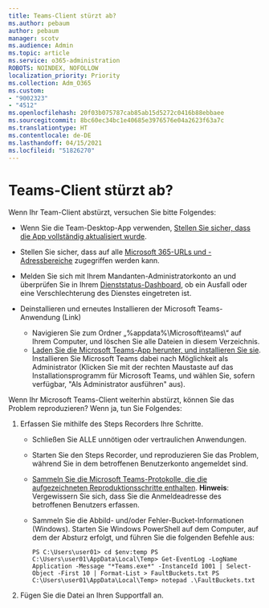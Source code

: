 ```yaml
---
title: Teams-Client stürzt ab?
ms.author: pebaum
author: pebaum
manager: scotv
ms.audience: Admin
ms.topic: article
ms.service: o365-administration
ROBOTS: NOINDEX, NOFOLLOW
localization_priority: Priority
ms.collection: Adm_O365
ms.custom:
- "9002323"
- "4512"
ms.openlocfilehash: 20f03b075787cab85ab15d5272c0416b88ebbaee
ms.sourcegitcommit: 8bc60ec34bc1e40685e3976576e04a2623f63a7c
ms.translationtype: HT
ms.contentlocale: de-DE
ms.lasthandoff: 04/15/2021
ms.locfileid: "51826270"
---
```

# <a name="teams-client-crashing"></a>Teams-Client stürzt ab?

Wenn Ihr Team-Client abstürzt, versuchen Sie bitte Folgendes:

- Wenn Sie die Team-Desktop-App verwenden, [Stellen Sie sicher, dass die App vollständig aktualisiert wurde](https://support.office.com/article/Update-Microsoft-Teams-535a8e4b-45f0-4f6c-8b3d-91bca7a51db1).

- Stellen Sie sicher, dass auf alle [Microsoft 365-URLs und -Adressbereiche](https://docs.microsoft.com/microsoftteams/connectivity-issues) zugegriffen werden kann.

- Melden Sie sich mit Ihrem Mandanten-Administratorkonto an und überprüfen Sie in Ihrem [Dienststatus-Dashboard](https://docs.microsoft.com/office365/enterprise/view-service-health), ob ein Ausfall oder eine Verschlechterung des Dienstes eingetreten ist.

- Deinstallieren und erneutes Installieren der Microsoft Teams-Anwendung (Link)
    - Navigieren Sie zum Ordner „%appdata%\Microsoft\teams\“ auf Ihrem Computer, und löschen Sie alle Dateien in diesem Verzeichnis.
    - [Laden Sie die Microsoft Teams-App herunter, und installieren Sie sie](https://www.microsoft.com/microsoft-365/microsoft-teams/group-chat-software#office-DesktopAppDownload-ofoushy). Installieren Sie Microsoft Teams dabei nach Möglichkeit als Administrator (Klicken Sie mit der rechten Maustaste auf das Installationsprogramm für Microsoft Teams, und wählen Sie, sofern verfügbar, "Als Administrator ausführen" aus).

Wenn Ihr Microsoft Teams-Client weiterhin abstürzt, können Sie das Problem reproduzieren? Wenn ja, tun Sie Folgendes:

1. Erfassen Sie mithilfe des Steps Recorders Ihre Schritte.
    - Schließen Sie ALLE unnötigen oder vertraulichen Anwendungen.
    - Starten Sie den Steps Recorder, und reproduzieren Sie das Problem, während Sie in dem betroffenen Benutzerkonto angemeldet sind.
    - [Sammeln Sie die Microsoft Teams-Protokolle, die die aufgezeichneten Reproduktionsschritte enthalten](https://docs.microsoft.com/microsoftteams/log-files). **Hinweis**: Vergewissern Sie sich, dass Sie die Anmeldeadresse des betroffenen Benutzers erfassen.
    - Sammeln Sie die Abbild- und/oder Fehler-Bucket-Informationen (Windows). Starten Sie Windows PowerShell auf dem Computer, auf dem der Absturz erfolgt, und führen Sie die folgenden Befehle aus:

        `
        PS C:\Users\user01> cd $env:temp
        PS C:\Users\user01\AppData\Local\Temp> Get-EventLog -LogName Application -Message "*Teams.exe*" -InstanceId 1001 | Select-Object -First 10 | Format-List > FaultBuckets.txt
        PS C:\Users\user01\AppData\Local\Temp> notepad .\FaultBuckets.txt
        `
    
2. Fügen Sie die Datei an Ihren Supportfall an.
